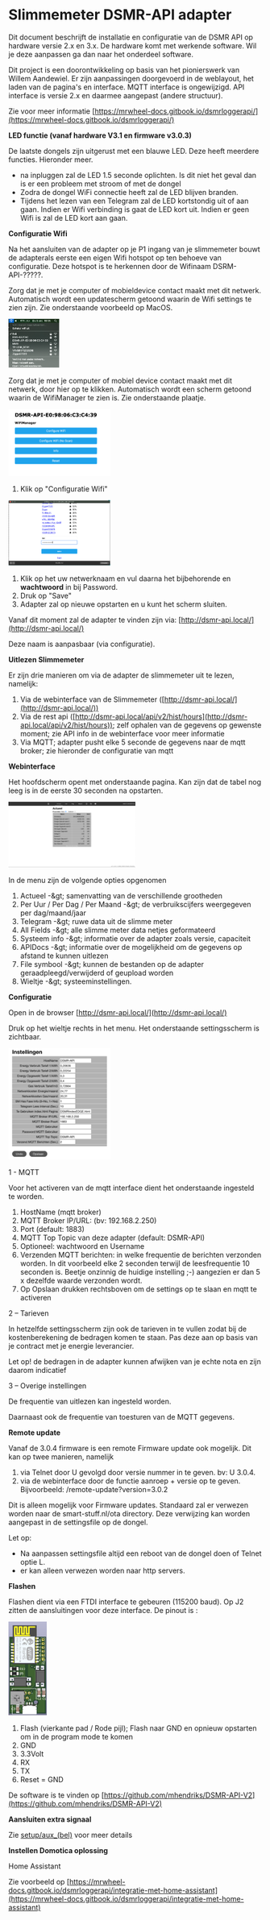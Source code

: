 # **Slimmemeter DSMR-API adapter**

Dit document beschrijft de installatie en configuratie van de DSMR API op hardware versie 2.x en 3.x. De hardware komt met werkende software. Wil je deze aanpassen ga dan naar het onderdeel software.

Dit project is een doorontwikkeling op basis van het pionierswerk van Willem Aandewiel. Er zijn aanpassingen doorgevoerd in de weblayout, het laden van de pagina's en interface. MQTT interface is ongewijzigd. API interface is versie 2.x en daarmee aangepast (andere structuur).

Zie voor meer informatie [https://mrwheel-docs.gitbook.io/dsmrloggerapi/](https://mrwheel-docs.gitbook.io/dsmrloggerapi/)

**LED functie (vanaf hardware V3.1 en firmware v3.0.3)**

De laatste dongels zijn uitgerust met een blauwe LED. Deze heeft meerdere functies. Hieronder meer.
- na inpluggen zal de LED 1.5 seconde oplichten. Is dit niet het geval dan is er een probleem met stroom of met de dongel
- Zodra de dongel WiFi connectie heeft zal de LED blijven branden.
- Tijdens het lezen van een Telegram zal de LED kortstondig uit of aan gaan. Indien er Wifi verbinding is gaat de LED kort uit. Indien er geen Wifi is zal de LED kort aan gaan.


**Configuratie Wifi**

Na het aansluiten van de adapter op je P1 ingang van je slimmemeter bouwt de adapterals eerste een eigen Wifi hotspot op ten behoeve van configuratie. Deze hotspot is te herkennen door de Wifinaam DSRM-API-?????.

Zorg dat je met je computer of mobieldevice contact maakt met dit netwerk. Automatisch wordt een updatescherm getoond waarin de Wifi settings te zien zijn. Zie onderstaande voorbeeld op MacOS.

<img src="afb/afbeelding1.png" width="20%">

Zorg dat je met je computer of mobiel device contact maakt met dit netwerk, door hier op te klikken. Automatisch wordt een scherm getoond waarin de WifiManager te zien is. Zie onderstaande plaatje.

<img src="afb/afbeelding2.png" width="40%">


1. Klik op &quot;Configuratie Wifi&quot;

<img src="afb/afbeelding3.png" width="40%">

1. Klik op het uw netwerknaam en vul daarna het bijbehorende en **wachtwoord** in bij Password.
2. Druk op &quot;Save&quot;
3. Adapter zal op nieuwe opstarten en u kunt het scherm sluiten.

Vanaf dit moment zal de adapter te vinden zijn via: [http://dsmr-api.local/](http://dsmr-api.local/)

Deze naam is aanpasbaar (via configuratie).

**Uitlezen Slimmemeter**

Er zijn drie manieren om via de adapter de slimmemeter uit te lezen, namelijk:

1. Via de webinterface van de Slimmemeter ([http://dsmr-api.local/](http://dsmr-api.local/))
2. Via de rest api ([http://dsmr-api.local/api/v2/hist/hours](http://dsmr-api.local/api/v2/hist/hours)); zelf ophalen van de gegevens op gewenste moment; zie API info in de webinterface voor meer informatie
3. Via MQTT; adapter pusht elke 5 seconde de gegevens naar de mqtt broker; zie hieronder de configuratie van mqtt

**Webinterface**

Het hoofdscherm opent met onderstaande pagina. Kan zijn dat de tabel nog leeg is in de eerste 30 seconden na opstarten.

<img src="afb/afbeelding4.png" width="50%">


In de menu zijn de volgende opties opgenomen

1. Actueel -\&gt; samenvatting van de verschillende grootheden
2. Per Uur / Per Dag / Per Maand -\&gt; de verbruikscijfers weergegeven per dag/maand/jaar
3. Telegram -\&gt; ruwe data uit de slimme meter
4. All Fields -\&gt; alle slimme meter data netjes geformateerd
5. Systeem info -\&gt; informatie over de adapter zoals versie, capaciteit
6. APIDocs -\&gt; informatie over de mogelijkheid om de gegevens op afstand te kunnen uitlezen
7. File symbool -\&gt; kunnen de bestanden op de adapter geraadpleegd/verwijderd of geupload worden
8. Wieltje -\&gt; systeeminstellingen.

**Configuratie**

Open in de browser [http://dsmr-api.local/](http://dsmr-api.local/)

Druk op het wieltje rechts in het menu. Het onderstaande settingsscherm is zichtbaar.

<img src="afb/afbeelding5.png" width="40%">

1 - MQTT

Voor het activeren van de mqtt interface dient het onderstaande ingesteld te worden.

1. HostName (mqtt broker)
2. MQTT Broker IP/URL: (bv: 192.168.2.250)
3. Port (default: 1883)
4. MQTT Top Topic van deze adapter (default: DSMR-API)
5. Optioneel: wachtwoord en Username
6. Verzenden MQTT berichten: in welke frequentie de berichten verzonden worden. In dit voorbeeld elke 2 seconden terwijl de leesfrequentie 10 seconden is. Beetje onzinnig de huidige instelling ;-) aangezien er dan 5 x dezelfde waarde verzonden wordt.
7. Op Opslaan drukken rechtsboven om de settings op te slaan en mqtt te activeren

2 – Tarieven

In hetzelfde settingsscherm zijn ook de tarieven in te vullen zodat bij de kostenberekening de bedragen komen te staan. Pas deze aan op basis van je contract met je energie leverancier.

Let op! de bedragen in de adapter kunnen afwijken van je echte nota en zijn daarom indicatief

3 – Overige instellingen

De frequentie van uitlezen kan ingesteld worden.

Daarnaast ook de frequentie van toesturen van de MQTT gegevens.

**Remote update**

Vanaf de 3.0.4 firmware  is een remote Firmware update ook mogelijk. Dit kan op twee manieren, namelijk
1) via Telnet door U gevolgd door versie nummer in te geven. bv: U 3.0.4.
2) via de webinterface door de functie aanroep + versie op te geven. Bijvoorbeeld: /remote-update?version=3.0.2

Dit is alleen mogelijk voor Firmware updates. Standaard zal er verwezen worden naar de smart-stuff.nl/ota directory. Deze verwijzing kan worden aangepast in de settingsfile op de dongel. 

Let op: 
- Na aanpassen settingsfile altijd een reboot van de dongel doen of Telnet optie L.
- er kan alleen verwezen worden naar http servers.

**Flashen**

Flashen dient via een FTDI interface te gebeuren (115200 baud). Op J2 zitten de aansluitingen voor deze interface. 
De pinout is :

<img src="afb/afbeelding6v3.png" width="15%">

1. Flash (vierkante pad / Rode pijl); Flash naar GND en opnieuw opstarten om in de program mode te komen
2. GND
3. 3.3Volt
4. RX
5. TX
6. Reset = GND

De software is te vinden op [https://github.com/mhendriks/DSMR-API-V2](https://github.com/mhendriks/DSMR-API-V2)

**Aansluiten extra signaal**

Zie [setup/aux_(bel)](aux_(bel)/README.md) voor meer details

**Instellen Domotica oplossing**

Home Assistant

Zie voorbeeld op [https://mrwheel-docs.gitbook.io/dsmrloggerapi/integratie-met-home-assistant](https://mrwheel-docs.gitbook.io/dsmrloggerapi/integratie-met-home-assistant)